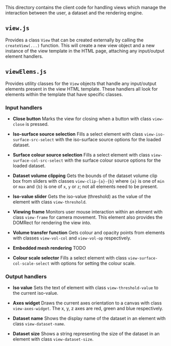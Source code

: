 This directory contains the client code for handling views which manage the interaction between the user, a dataset and the rendering engine.

## `view.js`

Provides a class `View` that can be created externally by calling the `createView(...)` function. This will create a new view object and a new instance of the view template in the HTML page, attaching any input/output element handlers.

## `viewElems.js`

Provides utility classes for the `View` objects that handle any input/output elements present in the view HTML template. These handlers all look for elements within the template that have specific classes.

### Input handlers

* **Close button** Marks the view for closing when a button with class `view-close` is pressed.

* **Iso-surface source selection** Fills a select element with class `view-iso-surface-src-select` with the iso-surface source options for the loaded dataset.

* **Surface colour source selection** Fills a select element with class `view-surface-col-src-select` with the surface colour source options for the loaded dataset.

* **Dataset volume clipping** Gets the bounds of the dataset volume clip box from sliders with classes `view-clip-{a}-{b}` where `{a}` is one of `min` or `max` and `{b}` is one of `x`, `y` or `z`; not all elements need to be present.

* **Iso-value slider** Gets the iso-value (threshold) as the value of the element with class `view-threshold`.

* **Viewing frame** Monitors user mouse interaction within an element with class `view-frame` for camera movement. This element also provides the DOMRect for rendering the view into.

* **Volume transfer function** Gets colour and opacity points from elements with classes `view-vol-col` and `view-vol-op` respectively.

* **Embedded mesh rendering** TODO

* **Colour scale selector** Fills a select element with class `view-surface-col-scale-select` with options for setting the colour scale.

### Output handlers

* **Iso value** Sets the text of element with class `view-threshold-value` to the current iso-value.

* **Axes widget** Draws the current axes orientation to a canvas with class `view-axes-widget`. The x, y, z axes are red, green and blue respectively.

* **Dataset name** Shows the display name of the dataset in an element with class `view-dataset-name`.

* **Dataset size** Shows a string representing the size of the dataset in an element with class `view-dataset-size`.

